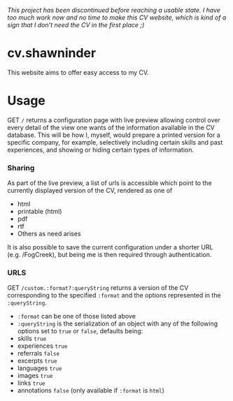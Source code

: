 *This project has been discontinued before reaching a usable state. I have too much work now and no time to make this CV website, which is kind of a sign that I don't need the CV in the first place ;)*

cv.shawninder
=============
This website aims to offer easy access to my CV.

# Usage
GET `/` returns a configuration page with live preview allowing control over every detail of the view one wants of the information available in the CV database. This will be how I, myself, would prepare a printed version for a specific company, for example, selectively including certain skills and past experiences, and showing or hiding certain types of information.

### Sharing
As part of the live preview, a list of urls is accessible which point to the currently displayed version of the CV, rendered as one of
* html
* printable (html)
* pdf
* rtf
* Others as need arises

It is also possible to save the current configuration under a shorter URL (e.g. /FogCreek), but being me is then required through authentication.

### URLS
GET `/custom.:format?:queryString` returns a version of the CV corresponding to the specified `:format` and the options represented in the `:queryString`.
* `:format` can be one of those listed above
* `:queryString` is the serialization of an object with any of the following options set to `true` or `false`, defaults being:
 * skills `true`
 * experiences `true`
 * referrals `false`
 * excerpts `true`
 * languages `true`
 * images `true`
 * links `true`
 * annotations `false` (only available if `:format` is `html`)
